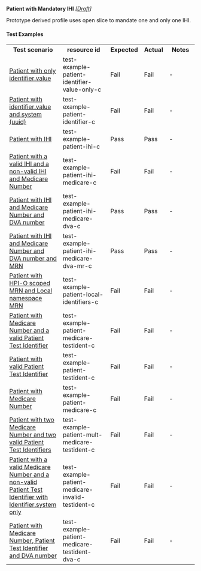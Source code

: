 **Patient with Mandatory IHI** *[[Draft](http://hl7.org/fhir/r4/valueset-publication-status.html)]*

Prototype derived profile uses open slice to mandate one and only one IHI.

#### Test Examples

<table class="list" style="width:100%">
    <colgroup>
       <col span="1" style="width: 24%;"/>
       <col span="1" style="width: 25%;"/>
       <col span="1" style="width: 10%;"/>
       <col span="1" style="width: 10%;"/>
       <col span="1" style="width: 15%;"/>
    </colgroup>
	<tbody>
      <tr>
        <th>Test scenario</th>
        <th>resource id</th>
        <th>Expected</th>
        <th>Actual</th>
		<th>Notes</th>
      </tr>
      <tr>
        <td><a href="Patient-test-example-patient-identifier-value-only-c.html">Patient with only identifier.value</a></td>
        <td>test-example-patient-identifier-value-only-c</td>
        <td>Fail</td>
        <td>Fail</td>
        <td>-</td>
      </tr>
      <tr>
        <td><a href="Patient-test-example-patient-identifier-c.html">Patient with identifier.value and system (uuid)</a></td>
        <td>test-example-patient-identifier-c</td>
        <td>Fail</td>
        <td>Fail</td>
        <td>-</td>
      </tr>
      <tr>
        <td><a href="Patient-test-example-patient-ihi-c.html">Patient with IHI</a></td>
        <td>test-example-patient-ihi-c</td>
        <td>Pass</td>
        <td>Pass</td>
        <td>-</td>
      </tr>
      <tr>
        <td><a href="Patient-test-example-patient-ihi-medicare-c.html">Patient with a valid IHI and a non-valid IHI and Medicare Number</a></td>
        <td>test-example-patient-ihi-medicare-c</td>
        <td>Fail</td>
        <td>Fail</td>
        <td>-</td>
      </tr>
      <tr>
        <td><a href="Patient-test-example-patient-ihi-medicare-dva-c.html">Patient with IHI and Medicare Number and DVA number</a></td>
        <td>test-example-patient-ihi-medicare-dva-c</td>
        <td>Pass</td>
        <td>Pass</td>
        <td>-</td>
      </tr>
      <tr>
        <td><a href="Patient-test-example-patient-ihi-medicare-dva-mr-c.html">Patient with IHI and Medicare Number and DVA number and MRN</a></td>
        <td>test-example-patient-ihi-medicare-dva-mr-c</td>
        <td>Pass</td>
        <td>Pass</td>
        <td>-</td>
      </tr>
      <tr>
        <td><a href="Patient-test-example-patient-local-identifiers-c.html">Patient with HPI-O scoped MRN and Local namespace MRN</a></td>
        <td>test-example-patient-local-identifiers-c</td>
        <td>Fail</td>
        <td>Fail</td>
        <td>-</td>
      </tr>
      <tr>
        <td><a href="Patient-test-example-patient-medicare-testident-c.html">Patient with Medicare Number and a valid Patient Test Identifier</a></td>
        <td>test-example-patient-medicare-testident-c</td>
        <td>Fail</td>
        <td>Fail</td>
        <td>-</td>
      </tr>
      <tr>
        <td><a href="Patient-test-example-patient-testident-c.html">Patient with valid Patient Test Identifier</a></td>
        <td>test-example-patient-testident-c</td>
        <td>Fail</td>
        <td>Fail</td>
        <td>-</td>
      </tr>
      <tr>
        <td><a href="Patient-test-example-patient-medicare-c.html">Patient with Medicare Number</a></td>
        <td>test-example-patient-medicare-c</td>
        <td>Fail</td>
        <td>Fail</td>
        <td>-</td>
      </tr>
      <tr>
        <td><a href="Patient-test-example-patient-mult-medicare-testident-c.html">Patient with two Medicare Number and two valid Patient Test Identifiers</a></td>
        <td>test-example-patient-mult-medicare-testident-c</td>
        <td>Fail</td>
        <td>Fail</td>
        <td>-</td>
      </tr>
      <tr>
        <td><a href="Patient-test-example-patient-medicare-invalid-testident-c.html">Patient with a valid Medicare Number and a non-valid Patient Test Identifier with Identifier.system only</a></td>
        <td>test-example-patient-medicare-invalid-testident-c</td>
        <td>Fail</td>
        <td>Fail</td>
        <td>-</td>
      </tr>
      <tr>
        <td><a href="Patient-test-example-patient-medicare-testident-dva-c.html">Patient with Medicare Number, Patient Test Identifier and DVA number</a></td>
        <td>test-example-patient-medicare-testident-dva-c</td>
        <td>Fail</td>
        <td>Fail</td>
        <td>-</td>
      </tr>
    </tbody>
</table>

